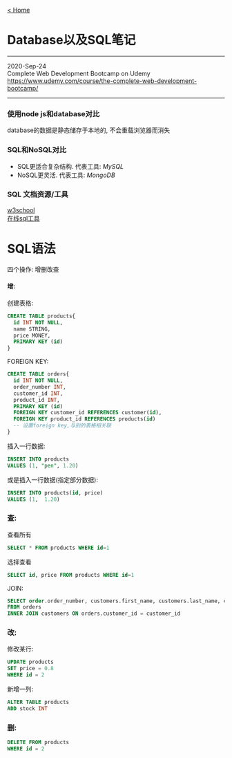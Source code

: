 [< Home](https://amanlikeair.github.io/Charles_SHI_Blog/)



# Database以及SQL笔记

* * *
2020-Sep-24  
Complete Web Development Bootcamp on Udemy  
<https://www.udemy.com/course/the-complete-web-development-bootcamp/>
* * *
### 使用node js和database对比
database的数据是静态储存于本地的, 不会重载浏览器而消失


### SQL和NoSQL对比
- SQL更适合复杂结构. 代表工具: *MySQL*
- NoSQL更灵活. 代表工具: *MongoDB*

### SQL 文档资源/工具
[w3school](https://www.w3schools.com/sql/)  
[在线sql工具](https://www.sqliteonline.com)

# SQL语法
四个操作: 增删改查

#### 增:

创建表格:

```SQL
CREATE TABLE products{
  id INT NOT NULL,
  name STRING,
  price MONEY,
  PRIMARY KEY (id)
}
```

FOREIGN KEY:

```SQL
CREATE TABLE orders{
  id INT NOT NULL,
  order_number INT,
  customer_id INT,
  product_id INT,
  PRIMARY KEY (id)
  FOREIGN KEY customer_id REFERENCES customer(id),
  FOREIGN KEY product_id REFERENCES products(id)
  -- 设置foreign key,与别的表格相关联
}
```

插入一行数据:

```SQL
INSERT INTO products
VALUES (1, "pen", 1.20)
```

或是插入一行数据(指定部分数据):
```SQL
INSERT INTO products(id, price)
VALUES (1,  1.20)
```

### 查:

查看所有

```SQL
SELECT * FROM products WHERE id=1
```

选择查看

```SQL
SELECT id, price FROM products WHERE id=1
```

JOIN:

```SQL
SELECT order.order_number, customers.first_name, customers.last_name, customers.address
FROM orders
INNER JOIN customers ON orders.customer_id = customer_id
```


### 改:

修改某行:

```SQL
UPDATE products
SET price = 0.8
WHERE id = 2
```

新增一列:

```SQL
ALTER TABLE products
ADD stock INT
```

### 删:

```SQL
DELETE FROM products
WHERE id = 2
```
